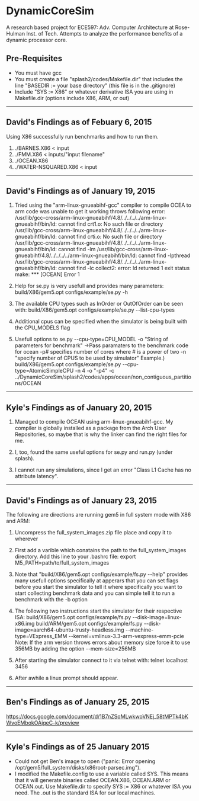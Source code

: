 # DynamicCoreSim
A research based project for ECE597: Adv. Computer Architecture at Rose-Hulman Inst. of Tech. Attempts to analyze the performance benefits of a dynamic processor core.


## Pre-Requisites
- You must have gcc
- You must create a file "splash2/codes/Makefile.dir" that includes the line "BASEDIR := your base directory" (this file is in the .gitignore)
- Include "SYS := X86" or whatever derivative ISA you are using in Makefile.dir (options include X86, ARM, or out)

---------------------------------------
David's Findings as of Febuary 6, 2015
---------------------------------------
Using X86 successfully run benchmarks and how to run them.
1. ./BARNES.X86 < input
2. ./FMM.X86 < inputs/"input filename"
3. ./OCEAN.X86
4. ./WATER-NSQUARED.X86 < input

---------------------------------------
David's Findings as of January 19, 2015
---------------------------------------
1. Tried using the "arm-linux-gnueabihf-gcc" compiler to compile OCEA to arm code was unable to get it working throws following error:
/usr/lib/gcc-cross/arm-linux-gnueabihf/4.8/../../../../arm-linux-gnueabihf/bin/ld: cannot find crt1.o: No such file or directory
/usr/lib/gcc-cross/arm-linux-gnueabihf/4.8/../../../../arm-linux-gnueabihf/bin/ld: cannot find crti.o: No such file or directory
/usr/lib/gcc-cross/arm-linux-gnueabihf/4.8/../../../../arm-linux-gnueabihf/bin/ld: cannot find -lm
/usr/lib/gcc-cross/arm-linux-gnueabihf/4.8/../../../../arm-linux-gnueabihf/bin/ld: cannot find -lpthread
/usr/lib/gcc-cross/arm-linux-gnueabihf/4.8/../../../../arm-linux-gnueabihf/bin/ld: cannot find -lc
collect2: error: ld returned 1 exit status
make: *** [OCEAN] Error 1

2. Help for se.py is very usefull and provides many parameters: build/X86/gem5.opt configs/example/se.py -h

3. The available CPU types such as InOrder or OutOfOrder can be seen with: build/X86/gem5.opt configs/example/se.py --list-cpu-types

4. Additional cpus can be specified when the simulator is being built with the CPU_MODELS flag

5. Usefull options to se.py
    --cpu-type=CPU_MODEL
    -o "String of parameters for benchmark"
        ->Pass paramaters to the benchmark code for ocean -p# specifies number of cores where # is a power of two
    -n "specify number of CPUS to be used by simulator"
    Example.) build/X86/gem5.opt configs/example/se.py --cpu-type=AtomicSimpleCPU -n 4 -o "-p4" -c ../DynamicCoreSim/splash2/codes/apps/ocean/non_contiguous_partitions/OCEAN

---------------------------------------
Kyle's Findings as of January 20, 2015
---------------------------------------

1. Managed to compile OCEAN using arm-linux-gnueabihf-gcc. My compiler is globally installed as a package from the Arch User Repositories, so maybe that is why the linker can find the right files for me.

2. I, too, found the same useful options for se.py and run.py (under splash).

3. I cannot run any simulations, since I get an error "Class L1 Cache has no attribute latency".

---------------------------------------
David's Findings as of January 23, 2015
---------------------------------------
The following are directions are running gem5 in full system mode with X86 and ARM:

1. Uncompress the full_system_images.zip file place and copy it to wherever

2. First add a varible which conatains the path to the full_system_images directory. Add this line to your .bashrc file: export M5_PATH=path/to/full_system_images

3. Note that "build/X86/gem5.opt configs/example/fs.py --help" provides many usefull options specifically at apperars that you can set flags before you start the simulator to tell it where specifically you want to start collecting benchmark data and you can simple tell it to run a benchmark with the -b option

4. The following two instructions start the simulator for their respective ISA:
	build/X86/gem5.opt configs/example/fs.py --disk-image=linux-x86.img
	build/ARM/gem5.opt configs/example/fs.py --disk-image=aarch64-ubuntu-trusty-headless.img --machine-type=VExpress_EMM --kernel=vmlinux-3.3-arm-vexpress-emm-pcie
	Note: If the arm version throws errors about memory size force it to use 356MB by adding the option --mem-size=256MB

5. After starting the simulator connect to it via telnet with: telnet localhost 3456

6. After awhile a linux prompt should appear.

---------------------------------------
Ben's Findings as of January 25, 2015
---------------------------------------
https://docs.google.com/document/d/1B7nZSqMLwkwoVNEj_58tMPTk4bKWvoEMbokOAjqeC-k/preview

---------------------------------------
Kyle's Findings as of 25 January 2015
---------------------------------------
- Could not get Ben's image to open ("panic: Error opening /opt/gem5/full_system/disks/x86root-parsec.img").
- I modified the Makefile.config to use a variable called SYS. This means that it will generate binaries called OCEAN.X86, OCEAN.ARM or OCEAN.out. Use Makefile.dir to specify SYS := X86 or whatever ISA you need. The .out is the standard ISA for our local machines.

